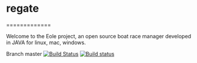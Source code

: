 # regate
=============

Welcome to the Eole project, an open source boat race manager developed in JAVA for linux, mac, windows.

Branch master [![Build Status](https://img.shields.io/travis/Scrum-PPE-2SLAM/Regate/master.svg?label=Travis-CI)](https://travis-ci.org/Scrum-PPE-2SLAM/Regate)
[![Build status](https://img.shields.io/appveyor/ci/leojullerot/regate-ui9u1/master.svg?label=AppVeyor)](https://ci.appveyor.com/project/leojullerot/regate-ui9u1)

